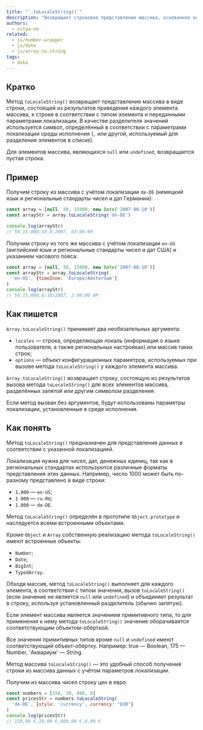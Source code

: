 ```yaml
---
title: "`.toLocaleString()`"
description: "Возвращает строковое представление массива, основанное на результатах приведения каждого элемента к строке в соответствии с типом элемента и переданными параметрами локализации."
authors:
  - vitya-ne
related:
  - js/number-wrapper
  - js/date
  - js/array-to-string
tags:
  - doka
---
```


## Кратко

Метод `toLocaleString()` возвращает представление массива в виде строки, состоящей из результатов приведения каждого элемента массива, к строке в соответствии с типом элемента и переданными параметрами локализации. В качестве разделителя значений используется символ, определённый в соответствии с параметрами локализации среды исполнения (`,` или другой, используемый для разделения элементов в списке).

Для элементов массива, являющихся `null` или `undefined`, возвращается пустая строка.

## Пример

Получим строку из массива с учётом локализации `de-DE` (немецкий язык и региональные стандарты чисел и дат Германии):

```js
const array = [null, 50, 15000, new Date('2007-08-10')]
const arrayStr = array.toLocaleString('de-DE')

console.log(arrayStr)
// 50,15.000,10.8.2007, 03:00:00
```

Получим строку из того же массива с учётом локализации `en-US` (английский язык и региональные стандарты чисел и дат США) и указанием часового пояса:

```js
const array = [null, 50, 15000, new Date('2007-08-10')]
const arrayStr = array.toLocaleString(
  'en-US', {timeZone: 'Europe/Amsterdam'}
)
console.log(arrayStr)
// 50,15,000,8/10/2007, 2:00:00 AM
```

## Как пишется

`Array.toLocaleString()` принимает два необязательных аргумента:

- `locales` — строка, определяющая локаль (информация о языке пользователя, а также региональных настройках) или массив таких строк;
- `options` — объект конфигурационных параметров, используемых при вызове метода `toLocaleString()` у каждого элемента массива.

`Array.toLocaleString()` возвращает строку, состоящую из результатов вызова метода `toLocaleString()` для всех элементов массива, разделённых запятой или другим символом разделения.

Если метод вызван без аргументов, будут использованы параметры локализации, установленные в среде исполнения.

## Как понять

Метод `toLocaleString()` предназначен для представления данных в соответствии с указанной локализацией.

Локализация нужна для чисел, дат, денежных единиц, так как в региональных стандартах используются различные форматы представления этих данных. Например, число 1000 может быть по-разному представлено в виде строки:

- `1,000` — `en-US`;
- `1 000` — `ru-RU`;
- `1.000` — `de-DE`.

Метод `toLocaleString()` определён в прототипе `Object.prototype` и наследуется всеми встроенными объектами.

Кроме `Object` и `Array` собственную реализацию метода `toLocaleString()` имеют встроенные объекты:

- `Number`;
- `Date`;
- `BigInt`;
- `TypedArray`.

Обходя массив, метод `toLocaleString()` выполняет для каждого элемента, в соответствии с типом значения, вызов `toLocaleString()` (если значение не является `null` или `undefined`) и объединяет результат в строку, используя установленный разделитель (обычно запятую).

Если элемент массива является значением примитивного типа, то для применения к нему метода `toLocaleString()` значение оборачивается соответствующим объектом-обёрткой.

Все значения примитивных типов кроме `null` и `undefined` имеют соответствующий объект-обёртку. Например: true — Boolean, 175 — Number, 'Аквариум' — String.

Метод массива `toLocaleString()` — это удобный способ получения строки из массива данных с учётом параметров локализации.

Получим из массива чисел строку цен в евро:

```js
const numbers = [150, 20, 800, 0]
const pricesStr = numbers.toLocaleString(
  'de-DE', {style: 'currency', currency: "EUR"}
)
console.log(pricesStr)
// 150,00 €,20,00 €,800,00 €,0,00 €
```
